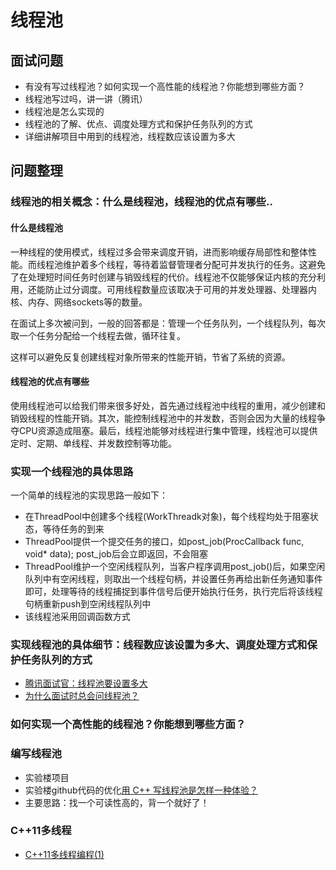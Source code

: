 # 线程池

## 面试问题
- 有没有写过线程池？如何实现一个高性能的线程池？你能想到哪些方面？
- 线程池写过吗，讲一讲（腾讯）
- 线程池是怎么实现的
- 线程池的了解、优点、调度处理方式和保护任务队列的方式
- 详细讲解项目中用到的线程池，线程数应该设置为多大

## 问题整理
### 线程池的相关概念：什么是线程池，线程池的优点有哪些..
#### 什么是线程池

一种线程的使用模式，线程过多会带来调度开销，进而影响缓存局部性和整体性能。而线程池维护着多个线程，等待着监督管理者分配可并发执行的任务。这避免了在处理短时间任务时创建与销毁线程的代价。线程池不仅能够保证内核的充分利用，还能防止过分调度。可用线程数量应该取决于可用的并发处理器、处理器内核、内存、网络sockets等的数量。  

在面试上多次被问到，一般的回答都是：管理一个任务队列，一个线程队列，每次取一个任务分配给一个线程去做，循环往复。

这样可以避免反复创建线程对象所带来的性能开销，节省了系统的资源。  

#### 线程池的优点有哪些

使用线程池可以给我们带来很多好处，首先通过线程池中线程的重用，减少创建和销毁线程的性能开销。其次，能控制线程池中的并发数，否则会因为大量的线程争夺CPU资源造成阻塞。最后，线程池能够对线程进行集中管理，线程池可以提供定时、定期、单线程、并发数控制等功能。  

### 实现一个线程池的具体思路

一个简单的线程池的实现思路一般如下： 
- 在ThreadPool中创建多个线程(WorkThreadk对象)，每个线程均处于阻塞状态，等待任务的到来
- ThreadPool提供一个提交任务的接口，如post_job(ProcCallback func, void* data); post_job后会立即返回，不会阻塞
- ThreadPool维护一个空闲线程队列，当客户程序调用post_job()后，如果空闲队列中有空闲线程，则取出一个线程句柄，并设置任务再给出新任务通知事件即可，处理等待的线程捕捉到事件信号后便开始执行任务，执行完后将该线程句柄重新push到空闲线程队列中
- 该线程池采用回调函数方式

### 实现线程池的具体细节：线程数应该设置为多大、调度处理方式和保护任务队列的方式

- [腾讯面试官：线程池要设置多大](https://zhuanlan.zhihu.com/p/116426107)  
- [为什么面试时总会问线程池？](https://www.zhihu.com/question/295692815/answer/498083844)
### 如何实现一个高性能的线程池？你能想到哪些方面？
### 编写线程池
- 实验楼项目
- 实验楼github代码的优化[用 C++ 写线程池是怎样一种体验？](https://www.zhihu.com/question/27908489)
- 主要思路：找一个可读性高的，背一个就好了！

### C++11多线程
- [C++11多线程编程(1)](http://dasheyuan.com/post/cpp-11-multithreading-part-1/)
